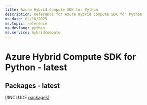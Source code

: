 ```yaml
---
title: Azure Hybrid Compute SDK for Python
description: Reference for Azure Hybrid Compute SDK for Python
ms.date: 02/10/2025
ms.topic: reference
ms.devlang: python
ms.service: hybridcompute
---
```

# Azure Hybrid Compute SDK for Python - latest
## Packages - latest
[!INCLUDE [packages](hybrid-compute-index.md)]